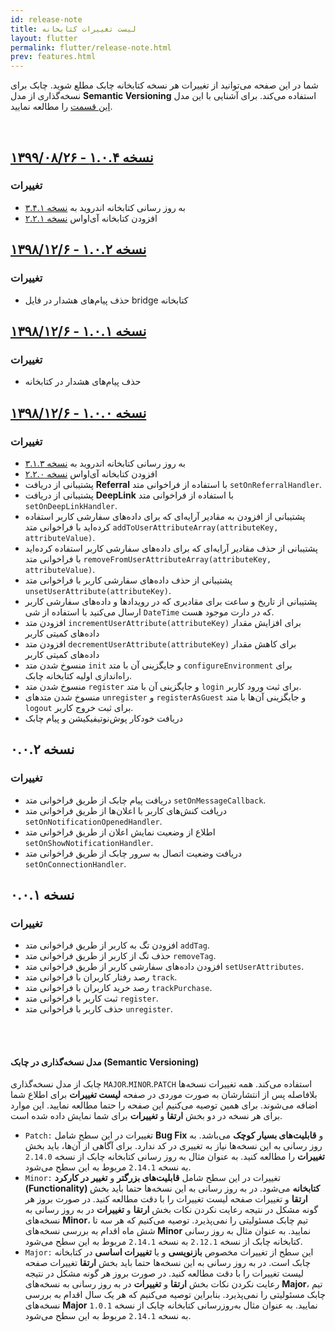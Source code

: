 ```yaml
---
id: release-note
title: لیست تغییرات کتابخانه
layout: flutter
permalink: flutter/release-note.html
prev: features.html
---
```


شما در این صفحه می‌توانید از تغییرات هر نسخه کتابخانه چابک مطلع شوید. چابک برای نسخه‌گذاری از مدل **Semantic Versioning** استفاده می‌کند. برای آشنایی با این مدل [این قسمت](#مدل-نسخهگذاری-در-چابک-semantic-versioning) را مطالعه نمایید.

<br>

## [نسخه ۱.۰.۴ - ۱۳۹۹/۰۸/۲۶](https://github.com/chabok-io/chabok-client-flutter/releases/tag/v1.0.4)

### تغییرات
- به روز رسانی کتابخانه اندروید به [نسخه ۳.۴.۱](/android/release-note.html#نسخه-۳۴۱---۱۳۹۹۰۸۲۶)
- افزودن کتابخانه آی‌او‌اس [نسخه ۲.۲.۱](/ios/release-note.html#نسخه-۲۲۱---۱۳۹۹۰۸۲۶)

## [نسخه ۱.۰.۲ - ۱۳۹۸/۱۲/۶](https://github.com/chabok-io/chabok-client-flutter/releases/tag/v1.0.2)

### تغییرات

- حذف پیام‌های هشدار در فایل bridge کتابخانه

## [نسخه ۱.۰.۱ - ۱۳۹۸/۱۲/۶](https://github.com/chabok-io/chabok-client-flutter/releases/tag/v1.0.1)

### تغییرات

- حذف پیام‌های هشدار در کتابخانه

## [نسخه ۱.۰.۰ - ۱۳۹۸/۱۲/۶](https://github.com/chabok-io/chabok-client-flutter/releases/tag/v1.0.0)

### تغییرات

- به روز رسانی کتابخانه اندروید به [نسخه ۳.۱.۳](/android/release-note.html#نسخه-۳۱۳---۱۳۹۸۱۰۱۸)
- افزودن کتابخانه آی‌او‌اس [نسخه ۲.۲.۰](/ios/release-note.html#نسخه-۲۲۰---۱۳۹۸۰۷۱۷)
- پشتیبانی از دریافت **Referral** با استفاده از فراخوانی متد `setOnReferralHandler`.
- پشتیبانی از دریافت **DeepLink** با استفاده از فراخوانی متد `setOnDeepLinkHandler`.
- پشتیبانی از افزودن به مقادیر آرایه‌ای که برای داده‌های سفارشی کاربر استفاده کرده‌اید با فراخوانی متد `addToUserAttributeArray(attributeKey, attributeValue)`.
- پشتیبانی از حذف مقادیر آرایه‌ای که برای داده‌های سفارشی کاربر استفاده کرده‌اید با فراخوانی متد `removeFromUserAttributeArray(attributeKey, attributeValue)`.
- پشتیبانی از حذف داده‌های سفارشی کاربر با فراخوانی متد `unsetUserAttribute(attributeKey)`.
- پشتیبانی از تاریخ و ساعت برای مقادیری که در رویدادها و داده‌های سفارشی کاربر ارسال می‌کنید با استفاده از شی `DateTime` که در دارت موجود هست.
- افزودن متد `incrementUserAttribute(attributeKey)` برای افزایش مقدار داده‌های کمیتی کاربر
- افزودن متد `decrementUserAttribute(attributeKey)` برای کاهش مقدار داده‌های کمیتی کاربر
- منسوخ شدن متد `init` و جایگزینی آن با متد `configureEnvironment` برای راه‌اندازی اولیه کتابخانه چابک.
- منسوخ شدن متد‌ `register`  و جایگزینی آن با متد `login` برای ثبت ورود کاربر.
- منسوخ شدن متدهای `unregister` و `registerAsGuest` و جایگزینی آن‌ها با متد `logout` برای ثبت خروج کاربر.
- دریافت خودکار پوش‌نوتیفیکیشن و پیام چابک

## نسخه ۰.۰.۲ 

### تغییرات

- دریافت پیام چابک از طریق فراخوانی متد `setOnMessageCallback`.
- دریافت کنش‌های کاربر با اعلان‌ها از طریق فراخوانی متد `setOnNotificationOpenedHandler`.
- اطلاع از وضعیت نمایش اعلان از طریق فراخوانی متد `setOnShowNotificationHandler`.
- دریافت وضعیت اتصال به سرور چابک از طریق فراخوانی متد `setOnConnectionHandler`.

## نسخه ۰.۰.۱ 

### تغییرات

- افزودن تگ به کاربر از طریق فراخوانی متد `addTag`.
- حذف تگ از کاربر از طریق فراخوانی متد `removeTag`.
- افزودن داده‌های سفارشی کاربر از طریق فراخوانی متد `setUserAttributes`.
- رصد رفتار کاربران با فراخوانی متد `track`.
- رصد خرید کاربران با فراخوانی متد `trackPurchase`.
- ثبت کاربر با فراخوانی متد `register`.
- حذف کاربر با فراخوانی متد `unregister`.

<br><br>

#### مدل نسخه‌گذاری در چابک (Semantic Versioning)  

چابک از مدل نسخه‌گذاری `MAJOR`.`MINOR`.`PATCH` استفاده می‌کند. همه تغییرات نسخه‌ها بلافاصله پس از انتشارشان به صورت موردی در صفحه **لیست  تغییرات** برای اطلاع شما اضافه می‌شوند. برای همین توصیه می‌کنیم این صفحه را حتما مطالعه نمایید. این موارد برای هر نسخه در دو بخش **ارتقا** و **تغییرات** برای شما نمایش داده شده‌ است.

- `Patch:` تغییرات در این سطح شامل **Bug Fix** و **قابلیت‌های بسیار کوچک** می‌باشد. به روز رسانی به این نسخه‌ها نیاز به تغییری در کد ندارد. برای آگاهی از آن‌ها، باید بخش **تغییرات** را مطالعه کنید. به عنوان مثال به‌ روز رسانی کتابخانه چابک از نسخه `2.14.0` به نسخه `2.14.1` مربوط به این سطح می‌شود.  
- `Minor:` تغییرات در این سطح شامل **قابلیت‌های بزرگتر** و **تغییر در کارکرد (Functionality) کتابخانه** می‌شود. در به روز رسانی به این نسخه‌ها حتما باید بخش **ارتقا**  و تغییرات صفحه لیست تغییرات را با دقت مطالعه کنید. در صورت بروز هر گونه مشکل در نتیجه رعایت نکردن نکات بخش **ارتقا** و **تغییرات** در به روز رسانی به نسخه‌های **Minor**، تیم چابک مسئولیتی را نمی‌پذیرد. توصیه می‌کنیم که هر سه تا شش ماه اقدام به بررسی نسخه‌های **Minor** نمایید. به عنوان مثال به‌ روز رسانی کتابخانه چابک از نسخه `2.12.1` به نسخه `2.14.1` مربوط به این سطح می‌شود.  
- `Major:` این سطح از تغییرات مخصوص **بازنویسی** و یا **تغییرات اساسی** در کتابخانه چابک است. در به روز رسانی به این نسخه‌ها حتما باید بخش **ارتقا** تغییرات صفحه لیست تغییرات را با دقت مطالعه کنید. در صورت بروز هر گونه مشکل در نتیجه رعایت نکردن نکات بخش **ارتقا** و **تغییرات** در به روز رسانی به نسخه‌های **Major**، تیم چابک مسئولیتی را نمی‌پذیرد. بنابراین توصیه می‌کنیم که هر یک سال اقدام به بررسی نسخه‌های **Major** نمایید. به عنوان مثال به‌روزرسانی کتابخانه چابک از نسخه `1.0.1` به نسخه `2.14.1` مربوط به این سطح می‌شود.  
